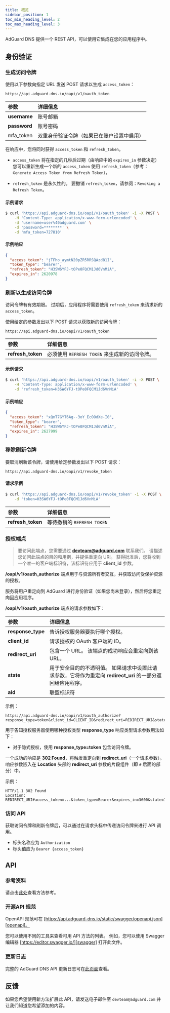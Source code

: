 ```yaml
---
title: 概览
sidebar_position: 1
toc_min_heading_level: 2
toc_max_heading_level: 3
---
```


<!--
    API info is from here:
    https://api.adguard-dns.io/static/api/API.md
-->

AdGuard DNS 提供一个 REST API，可以使用它集成在您的应用程序中。

## 身份验证

### 生成访问令牌

使用以下参数向指定 URL 发送 POST 请求以生成 `access_token`：

`https://api.adguard-dns.io/oapi/v1/oauth_token`

| 参数           | 详细信息                  |
|:------------ |:--------------------- |
| **username** | 账号邮箱                  |
| **password** | 账号密码                  |
| mfa_token    | 双重身份验证令牌（如果已在账户设置中启用） |

在响应中，您将同时获得 `access_token` 和 `refresh_token`。

- `access_token` 将在指定的几秒后过期（由响应中的 `expires_in` 参数决定） 您可以重新生成一个新的 `access_token` 使用 `refresh_token`（参考：`Generate Access Token from Refresh Token`）。

- `refresh_token` 是永久性的。 要撤销 `refresh_token`，请参阅：`Revoking a Refresh Token`。

#### 示例请求

```bash
$ curl 'https://api.adguard-dns.io/oapi/v1/oauth_token' -i -X POST \
    -H 'Content-Type: application/x-www-form-urlencoded' \
    -d 'username=user%40adguard.com' \
    -d 'password=********' \
    -d 'mfa_token=727810'
```

#### 示例响应

```json
{
  "access_token": "jTFho_aymtN20pZR5RRSQAzd81I",
  "token_type": "bearer",
  "refresh_token": "H3SW6YFJ-tOPe0FQCM1Jd6VnMiA",
  "expires_in": 2620978
}
```

### 刷新以生成访问令牌

访问令牌有有效期限。 过期后，应用程序将需要使用 `refresh_token` 来请求新的 `access_token`。

使用给定的参数发出以下 POST 请求以获取新的访问令牌：

`https://api.adguard-dns.io/oapi/v1/oauth_token`

| 参数                | 详细信息                            |
|:----------------- |:------------------------------- |
| **refresh_token** | 必须使用 `REFRESH TOKEN` 来生成新的访问令牌。 |

#### 示例请求

```bash
$ curl 'https://api.adguard-dns.io/oapi/v1/oauth_token' -i -X POST \
    -H 'Content-Type: application/x-www-form-urlencoded' \
    -d 'refresh_token=H3SW6YFJ-tOPe0FQCM1Jd6VnMiA'
```

#### 示例响应

```json
{
  "access_token": "xQnT7GYT6Ag--3oY_EcOOdXe-I0",
  "token_type": "bearer",
  "refresh_token": "H3SW6YFJ-tOPe0FQCM1Jd6VnMiA",
  "expires_in": 2627999
}
```

### 移除刷新令牌

要取消刷新该令牌，请使用给定参数发出以下 POST 请求：

`https://api.adguard-dns.io/oapi/v1/revoke_token`

#### 请求示例

```bash
$ curl 'https://api.adguard-dns.io/oapi/v1/revoke_token' -i -X POST \
    -d 'token=H3SW6YFJ-tOPe0FQCM1Jd6VnMiA'
```

| 参数                | 详细信息                  |
|:----------------- |:--------------------- |
| **refresh_token** | 等待撤销的 `REFRESH TOKEN` |

### 授权端点

> 要访问此端点，您需要通过 **devteam@adguard.com** 联系我们。 请描述您访问此端点的目的和用例，并提供重定向 URI。 获得批准后，您将收到一个唯一的客户端标识符，该标识符应用于 **client_id** 参数。

**/oapi/v1/oauth_authorize** 端点用于与资源所有者交互，并获取访问受保护资源的授权。

服务将用户重定向到 AdGuard 进行身份验证（如果您尚未登录），然后将您重定向回应用程序。

**/oapi/v1/oauth_authorize** 端点的请求参数如下：

| 参数                | 详细信息                                                            |
|:----------------- |:--------------------------------------------------------------- |
| **response_type** | 告诉授权服务器要执行哪个授权。                                                 |
| **client_id**     | 请求授权的 OAuth 客户端的 ID。                                            |
| **redirect_uri**  | 包含一个 URL。 该端点的成功响应会重定向到该 URL。                                   |
| **state**         | 用于安全目的的不透明值。 如果请求中设置此请求参数，它将作为重定向 **redirect_uri** 的一部分返回给应用程序。 |
| **aid**           | 联盟标识符                                                           |

示例：

```http request
https://api.adguard-dns.io/oapi/v1/oauth_authorize?response_type=token&client_id=CLIENT_ID&redirect_uri=REDIRECT_URI&state=1jbmuc0m9WTr1T6dOO82
```

用于告知授权服务器使用哪种授权类型 **response_type** 响应类型请求参数用法如下：

- 对于隐式授权，使用 **response_type=token** 包含访问令牌。

一个成功的响应是 **302 Found**，将触发重定向到 **redirect_uri**（一个请求参数）。 响应参数嵌入在 **Location** 头部的 **redirect_uri** 参数的片段组件（即 `#` 后面的部分）中。

示例：

```http request
HTTP/1.1 302 Found
Location: REDIRECT_URI#access_token=...&token_type=Bearer&expires_in=3600&state=1jbmuc0m9WTr1T6dOO82
```

### 访问 API

获取访问令牌和刷新令牌后，可以通过在请求头标中传递访问令牌来进行 API 调用。

- 标头名称应为 `Authorization`
- 标头值应为 `Bearer {access_token}`

## API

### 参考资料

请点击[此处](reference.md)查看方法参考。

### 开源API 规范

OpenAPI 规范可在 [https://api.adguard-dns.io/static/swagger/openapi.json][openapi]。

您可以使用不同的工具来查看可用 API 方法的列表。 例如，您可以使用 Swagger 编辑器 [https://editor.swagger.io/][swagger] 打开此文件。

### 更新日志

完整的 AdGuard DNS API 更新日志可在[此页面](private-dns/api/changelog.md)查看。

## 反馈

如果您希望使用新方法扩展此 API，请发送电子邮件至 `devteam@adguard.com` 并让我们知道您希望添加的内容。

[openapi]: https://api.adguard-dns.io/static/swagger/openapi.json
[swagger]: https://editor.swagger.io/
